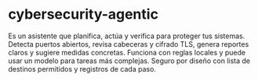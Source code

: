 # cybersecurity-agentic
Es un asistente que planifica, actúa y verifica para proteger tus sistemas. Detecta puertos abiertos, revisa cabeceras y cifrado TLS, genera reportes claros y sugiere medidas concretas. Funciona con reglas locales y puede usar un modelo para tareas más complejas. Seguro por diseño con lista de destinos permitidos y registros de cada paso.
